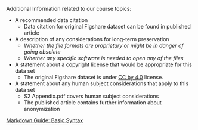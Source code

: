 Additional Information related to our course topics:    
* A recommended data citation   
  * Data citation for original Figshare dataset can be found in published article
* A description of any considerations for long-term preservation
   * *Whether the file formats are proprietary or might be in danger of going obsolete*   
   * *Whether any specific software is needed to open any of the files*   
* A statement about a copyright license that would be appropriate for this data set   
  * The original Figshare dataset is under [CC by 4.0](https://creativecommons.org/licenses/by/4.0/) license.
* A statement about any human subject considerations that apply to this data set       
    * S2 Appendix.pdf covers human subject considerations
    * The published article contains further information about anonymization
    
[Markdown Guide: Basic Syntax](https://www.markdownguide.org/basic-syntax)
